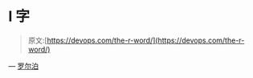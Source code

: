 # l 字

> 原文:[https://devops.com/the-r-word/](https://devops.com/the-r-word/)

— [罗尔泊](https://devops.com/author/breselman/)